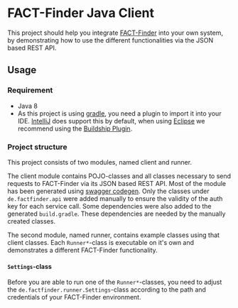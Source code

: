# FACT-Finder Java Client

This project should help you integrate [FACT-Finder](http://www.fact-finder.com/) into your own system, by demonstrating how to use the different 
functionalities via the JSON based REST API.
  
## Usage
### Requirement
- Java 8
- As this project is using [gradle](https://gradle.org/), you need a plugin to import it into your IDE. [IntelliJ](https://www.jetbrains.com/idea/) does support this by default, when using [Eclipse](https://eclipse.org/) we recommend using the [Buildship Plugin](http://marketplace.eclipse.org/content/buildship-gradle-integration).

### Project structure
This project consists of two modules, named client and runner. 

The client module contains POJO-classes and all classes necessary to send requests to FACT-Finder via its JSON based REST API. Most of the module has been 
generated using [swagger codegen](http://swagger.io/docs/swagger-tools/). Only the classes under `de.factfinder.api` were added manually to ensure the validity
 of the auth key for each service call. Some dependencies were also added to the generated `build.gradle`. These dependencies are needed by the manually 
 created classes.

The second module, named runner, contains example classes using that client classes. Each `Runner*`-class is executable on it's own and demonstrates a different FACT-Finder functionality.


#### `Settings`-class
Before you are able to run one of the `Runner*`-classes, you need to adjust the `de.factfinder.runner.Settings`-class according to the path and credentials of your FACT-Finder environment.
